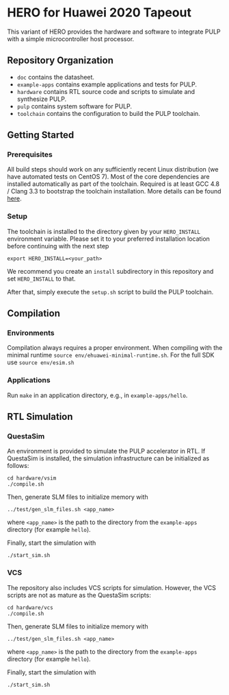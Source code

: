 # HERO for Huawei 2020 Tapeout

This variant of HERO provides the hardware and software to integrate PULP with a simple microcontroller host processor.

## Repository Organization

- `doc` contains the datasheet.
- `example-apps` contains example applications and tests for PULP.
- `hardware` contains RTL source code and scripts to simulate and synthesize PULP.
- `pulp` contains system software for PULP.
- `toolchain` contains the configuration to build the PULP toolchain.

## Getting Started

### Prerequisites

All build steps should work on any sufficiently recent Linux distribution (we have automated tests on CentOS 7).  Most of the core dependencies are installed automatically as part of the toolchain.  Required is at least GCC 4.8 / Clang 3.3 to bootstrap the toolchain installation.
More details can be found [here](PREREQUISITES.md).

### Setup

The toolchain is installed to the directory given by your `HERO_INSTALL` environment variable. Please set it to your preferred installation location before continuing with the next step
```
export HERO_INSTALL=<your_path>
```
We recommend you create an `install` subdirectory in this repository and set `HERO_INSTALL` to that.

After that, simply execute the `setup.sh` script to build the PULP toolchain.

## Compilation

### Environments

Compilation always requires a proper environment. When compiling with the minimal runtime `source env/ehuawei-minimal-runtime.sh`. For the full SDK use `source env/esim.sh`

### Applications

Run `make` in an application directory, e.g., in `example-apps/hello`.

## RTL Simulation

### QuestaSim

An environment is provided to simulate the PULP accelerator in RTL. If QuestaSim is installed, the simulation infrastructure can be initialized as follows:
```
cd hardware/vsim
./compile.sh
```

Then, generate SLM files to initialize memory with
```
../test/gen_slm_files.sh <app_name>
```
where `<app_name>` is the path to the directory from the `example-apps` directory (for example `hello`).

Finally, start the simulation with
```
./start_sim.sh
```

### VCS

The repository also includes VCS scripts for simulation. However, the VCS scripts are not as mature as the QuestaSim scripts:
```
cd hardware/vcs
./compile.sh
```

Then, generate SLM files to initialize memory with
```
../test/gen_slm_files.sh <app_name>
```
where `<app_name>` is the path to the directory from the `example-apps` directory (for example `hello`).

Finally, start the simulation with
```
./start_sim.sh
```

